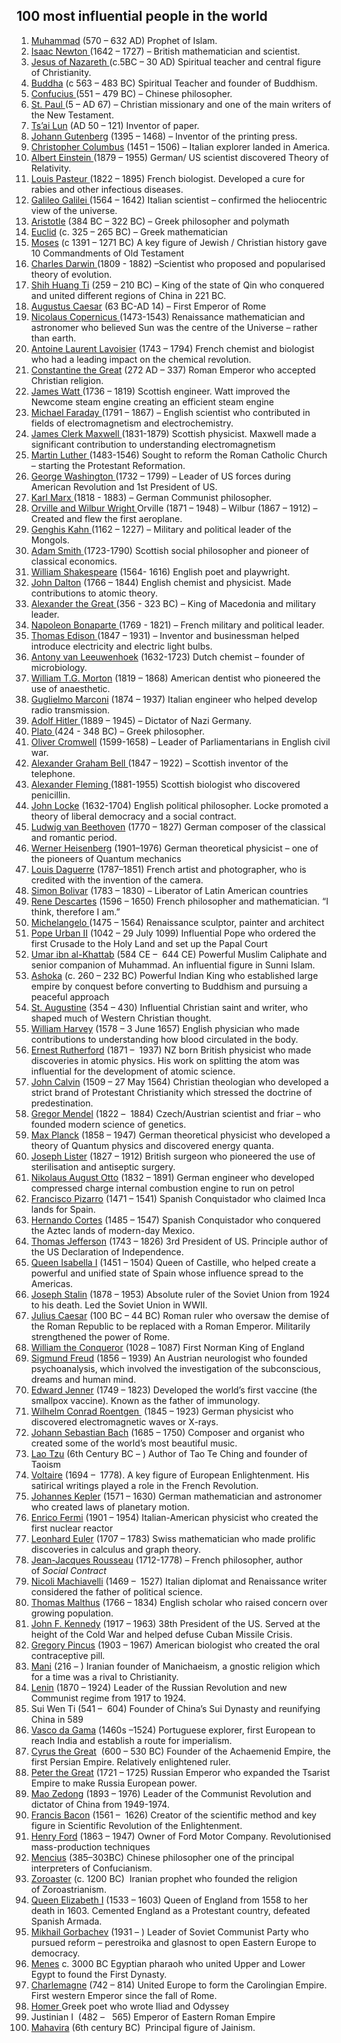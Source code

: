 <h2>100 most influential people in the world </h2>

<ol>
<li><a href="https://www.biographyonline.net/spiritual/muhammad.html">Muhammad</a>&nbsp;(570 &ndash; 632 AD) Prophet of Islam.</li>
<li><a href="https://www.biographyonline.net/scientists/isaac-newton.html">Isaac Newton&nbsp;</a>(1642 &ndash; 1727) &ndash; British mathematician and scientist.</li>
<li><a href="https://www.biographyonline.net/spiritual/jesus-christ.html">Jesus of Nazareth&nbsp;</a>(c.5BC &ndash; 30 AD) Spiritual teacher and central figure of Christianity.</li>
<li><a href="https://www.biographyonline.net/spiritual/buddha.html">Buddha</a>&nbsp;(c 563 &ndash; 483 BC) Spiritual Teacher and founder of Buddhism.</li>
<li><a href="https://www.biographyonline.net/poets/confucius.html">Confucius&nbsp;</a>(551 &ndash; 479 BC) &ndash; Chinese philosopher.</li>
<li><a href="https://www.biographyonline.net/spiritual/st-paul.html">St. Paul&nbsp;</a>(5 &ndash; AD 67) &ndash; Christian missionary and one of the main writers of the New Testament.</li>
<li><a href="https://www.biographyonline.net/business/cai-lun.html">Ts&rsquo;ai Lun</a>&nbsp;(AD 50 &ndash; 121) Inventor of paper.</li>
<li><a href="https://www.biographyonline.net/business/j-gutenberg.html">Johann Gutenberg</a>&nbsp;(1395 &ndash; 1468) &ndash; Inventor of the printing press.</li>
<li><a href="https://www.biographyonline.net/adventurers/christopher-columbus.html">Christopher Columbus</a>&nbsp;(1451 &ndash; 1506) &ndash; Italian explorer landed in America.</li>
<li><a href="https://www.biographyonline.net/scientists/albert-einstein.html">Albert Einstein&nbsp;</a>(1879 &ndash; 1955) German/ US scientist discovered Theory of Relativity.</li>
<li><a href="https://www.biographyonline.net/scientists/louis-pasteur.html">Louis Pasteur&nbsp;</a>(1822 &ndash; 1895) French biologist. Developed&nbsp;a cure for rabies and other infectious diseases.</li>
<li><a href="https://www.biographyonline.net/scientists/galileo.html">Galileo Galilei&nbsp;</a>(1564 &ndash; 1642) Italian scientist &ndash; confirmed the heliocentric view of the universe.</li>
<li><a href="https://www.biographyonline.net/scientists/aristotle.html">Aristotle</a>&nbsp;(384 BC &ndash; 322 BC) &ndash; Greek philosopher and polymath</li>
<li><a href="https://www.biographyonline.net/scientists/euclid.html">Euclid</a>&nbsp;(c. 325 &ndash; 265 BC) &ndash; Greek mathematician</li>
<li><a href="https://www.biographyonline.net/spiritual/moses.html">Moses</a>&nbsp;(c 1391 &ndash; 1271 BC) A key figure of Jewish / Christian history gave 10 Commandments of Old Testament</li>
<li><a href="https://www.biographyonline.net/scientists/charles-darwin.html">Charles Darwin&nbsp;</a>(1809 - 1882) &ndash;Scientist who proposed and popularised theory of evolution.</li>
<li><a href="https://www.biographyonline.net/military/emperor-qin-shi-huang-biography.html">Shih Huang Ti</a>&nbsp;(259 &ndash; 210 BC) &ndash; King of the state of Qin who conquered and united different regions of China in 221 BC.</li>
<li><a href="https://www.biographyonline.net/military/augustus-caesar-biography.html">Augustus Caesar</a>&nbsp;(63 BC-AD 14) &ndash; First Emperor of Rome</li>
<li><a href="https://www.biographyonline.net/scientists/copernicus.html">Nicolaus Copernicus&nbsp;</a>(1473-1543) Renaissance mathematician and astronomer who believed Sun was the centre of the Universe &ndash; rather than earth.</li>
<li><a href="https://www.biographyonline.net/scientists/antoine-lavoisier-biography.html">Antoine Laurent Lavoisier</a>&nbsp;(1743 &ndash; 1794) French chemist and biologist who had a leading impact on the chemical revolution.</li>
<li><a href="https://www.biographyonline.net/military/constantine.html">Constantine the Great</a>&nbsp;(<span class="st">272 AD &ndash; 337) Roman Emperor who accepted Christian religion.</span></li>
<li><a href="https://www.biographyonline.net/scientists/james-watt.html">James Watt&nbsp;</a>(1736 &ndash; 1819) Scottish engineer. Watt improved the Newcome steam engine creating an efficient steam engine</li>
<li><a href="https://www.biographyonline.net/scientists/michael-faraday.html">Michael Faraday&nbsp;</a>(1791 &ndash; 1867) &ndash; English scientist who contributed in fields of electromagnetism and electrochemistry.</li>
<li><a href="https://www.biographyonline.net/scientists/james-maxwell.html">James Clerk Maxwell&nbsp;</a>(1831-1879) Scottish physicist. Maxwell made a significant contribution to understanding electromagnetism</li>
<li><a href="https://www.biographyonline.net/spiritual/martin-luther.html">Martin Luther&nbsp;</a>(1483-1546) Sought to reform the Roman Catholic Church &ndash; starting the Protestant Reformation.</li>
<li><a href="https://www.biographyonline.net/politicians/american/george-washington.html">George Washington&nbsp;</a>(1732 &ndash; 1799) &ndash; Leader of US forces during American Revolution and 1st President of US.</li>
<li><a href="https://www.biographyonline.net/writers/karl-marx.html">Karl Marx&nbsp;</a>(1818 - 1883) &ndash; German Communist philosopher.</li>
<li><a href="https://www.biographyonline.net/scientists/inventors/wright-brothers.html">Orville and Wilbur Wright&nbsp;</a>Orville (1871 &ndash; 1948) &ndash; Wilbur (1867 &ndash; 1912) &ndash; Created and flew the first aeroplane.</li>
<li><a href="https://www.biographyonline.net/military/genghis-khan.html">Genghis Kahn&nbsp;</a>(1162 &ndash; 1227) &ndash; Military and political leader of the Mongols.</li>
<li><a href="https://www.biographyonline.net/writers/adam-smith.html">Adam Smith&nbsp;</a>(1723-1790) Scottish social philosopher and pioneer of classical economics.</li>
<li><a href="https://www.biographyonline.net/poets/william_shakespeare.html">William Shakespeare</a>&nbsp;(1564- 1616) English poet and playwright.</li>
<li><a href="https://www.biographyonline.net/scientists/john-dalton-biography.html">John Dalton</a>&nbsp;(1766 &ndash; 1844) English chemist and physicist. Made contributions to atomic theory.</li>
<li><a href="https://www.biographyonline.net/military/alexander-the-great.html">Alexander the Great&nbsp;</a>(356 - 323 BC) &ndash; King of Macedonia and military leader.</li>
<li><a href="https://www.biographyonline.net/military/napoleon.html">Napoleon Bonaparte&nbsp;</a>(1769 - 1821) &ndash; French military and political leader.</li>
<li><a href="https://www.biographyonline.net/scientists/thomas-edison.html">Thomas Edison&nbsp;</a>(1847 &ndash; 1931) &ndash; Inventor and businessman helped introduce electricity and electric light bulbs.</li>
<li><a href="https://www.biographyonline.net/scientists/antony-van-leeuwenhoek-biography.html">Antony van Leeuwenhoek</a>&nbsp;(1632-1723) Dutch chemist &ndash; founder of microbiology.</li>
<li><a href="https://www.biographyonline.net/scientists/william-t-g-morton-biography.html">William T.G. Morton</a>&nbsp;(1819 &ndash; 1868) American dentist who pioneered the use&nbsp;of anaesthetic.</li>
<li><a href="https://www.biographyonline.net/scientists/guglielmo-marconi-biography.html">Guglielmo Marconi</a>&nbsp;(1874 &ndash; 1937) Italian engineer who helped develop radio transmission.</li>
<li><a href="https://www.biographyonline.net/military/adolf-hitler.html">Adolf Hitler&nbsp;</a>(1889 &ndash; 1945) &ndash; Dictator of Nazi Germany.</li>
<li><a href="https://www.biographyonline.net/writers/plato.html">Plato&nbsp;</a>(424 - 348 BC) &ndash; Greek philosopher.</li>
<li><a href="https://www.biographyonline.net/british/oliver-cromwell.html">Oliver Cromwell</a>&nbsp;(1599-1658) &ndash; Leader of Parliamentarians in English civil war.</li>
<li><a href="https://www.biographyonline.net/scientists/alexander-bell.html">Alexander Graham Bell&nbsp;</a>(1847 &ndash; 1922) &ndash; Scottish inventor of the telephone.</li>
<li><a href="https://www.biographyonline.net/scientists/alex-fleming.html">Alexander Fleming&nbsp;</a>(1881-1955) Scottish biologist who discovered penicillin.</li>
<li><a href="https://www.biographyonline.net/writers/john-locke-biography.html">John Locke</a>&nbsp;(1632-1704) English political philosopher. Locke promoted a theory of liberal democracy and a social contract.</li>
<li><a href="https://www.biographyonline.net/music/beethoven.html">Ludwig van Beethoven</a>&nbsp;(1770 &ndash; 1827) German composer of the classical and romantic period.</li>
<li><a href="https://www.biographyonline.net/scientists/werner-heisenberg-biography.html">Werner Heisenberg</a>&nbsp;<span class="st">(1901&ndash;1976)</span>&nbsp;German theoretical physicist &ndash; one of the pioneers of Quantum mechanics</li>
<li><a href="https://www.biographyonline.net/scientists/louis-daguerre-biography.html">Louis Daguerre</a>&nbsp;<span class="st">(1787&ndash;1851)</span>&nbsp;French artist and photographer, who is credited with the invention of the camera.</li>
<li><a title="Simon Bolivar Biography" href="https://www.biographyonline.net/politicians/american/simon-bolivar.html">Simon Bolivar</a>&nbsp;(1783 &ndash; 1830) &ndash; Liberator of Latin American countries</li>
<li><a href="https://www.biographyonline.net/writers/rene-descartes.html">Rene Descartes</a>&nbsp;(1596 &ndash; 1650) French philosopher and mathematician. &ldquo;I think, therefore I am.&rdquo;</li>
<li><a href="https://www.biographyonline.net/artists/michelangelo.html">Michelangelo&nbsp;</a>(1475 &ndash; 1564) Renaissance sculptor, painter and architect</li>
<li><a href="https://www.biographyonline.net/people/pope-urban-ii-biography.html">Pope Urban II</a>&nbsp;(1042&nbsp;&ndash; 29 July 1099) Influential Pope who ordered the first Crusade to the Holy Land and set up the Papal Court</li>
<li><a href="https://www.biographyonline.net/military/umar.html">Umar ibn al-Khattab</a>&nbsp;(584 CE &ndash;&nbsp; 644 CE) Powerful Muslim Caliphate and senior companion of Muhammad. An influential figure in Sunni Islam.</li>
<li><a href="https://www.biographyonline.net/royalty/ashoka-biography.html">Ashoka</a>&nbsp;(c. 260 &ndash; 232 BC) Powerful Indian King who established large empire by conquest before converting to Buddhism and pursuing a peaceful approach</li>
<li><a href="https://www.biographyonline.net/st-augustine-hippo-biography.html">St. Augustine</a>&nbsp;(354 &ndash; 430) Influential Christian saint and writer, who shaped much of Western Christian thought.</li>
<li><a href="https://www.biographyonline.net/scientists/william-harvey.html">William Harvey</a>&nbsp;(1578 &ndash; 3 June 1657) English physician who made contributions to understanding how blood circulated in the body.</li>
<li><a href="https://www.biographyonline.net/scientists/ernest-rutherford-biography.html">Ernest Rutherford</a>&nbsp;(1871&nbsp;&ndash;&nbsp; 1937) NZ born British physicist who made discoveries in atomic physics. His work on splitting the atom was influential for the development of atomic science.</li>
<li><a href="https://www.biographyonline.net/spiritual/john-calvin-biography.html">John Calvin</a>&nbsp;(1509&nbsp;&ndash; 27 May 1564) Christian theologian who developed a strict brand of Protestant Christianity which stressed the doctrine of predestination.</li>
<li><a href="https://www.biographyonline.net/scientists/gregor-mendel.html">Gregor Mendel</a>&nbsp;(1822<sup id="cite_ref-2" class="reference"></sup>&nbsp;&ndash;&nbsp; 1884) Czech/Austrian scientist and friar &ndash; who founded modern science of genetics.</li>
<li><a href="https://www.biographyonline.net/scientists/max-planck-biography.html">Max Planck</a>&nbsp;(1858 &ndash; 1947)&nbsp;German&nbsp;theoretical physicist who developed a theory of Quantum physics and discovered energy quanta.</li>
<li><a href="https://www.biographyonline.net/scientists/joseph-lister.html">Joseph Lister</a>&nbsp;(1827&nbsp;&ndash; 1912) British surgeon who pioneered the&nbsp;use of sterilisation and antiseptic surgery.</li>
<li><a href="https://www.biographyonline.net/scientists/nikolaus-otto-biography.html">Nikolaus August Otto</a>&nbsp;(1832 &ndash;&nbsp;1891) German engineer who developed compressed charge internal combustion engine to run on petrol</li>
<li><a href="https://www.biographyonline.net/military/francisco-pizarro-biography.html">Francisco Pizarro</a>&nbsp;(1471&nbsp;&ndash; 1541) Spanish Conquistador who claimed Inca lands for Spain.</li>
<li><a href="https://www.biographyonline.net/military/hernan-cortes-biography.html">Hernando Cortes</a>&nbsp;(1485 &ndash;&nbsp;1547) Spanish Conquistador who conquered the Aztec lands of modern-day Mexico.</li>
<li><a href="https://www.biographyonline.net/thomas_jefferson.html">Thomas Jefferson</a>&nbsp;(1743 &ndash; 1826) 3rd President of US. Principle author of the US Declaration of Independence.</li>
<li><a href="https://www.biographyonline.net/royalty/isabella-i.html">Queen Isabella I</a>&nbsp;(1451 &ndash; 1504) Queen of Castille, who helped create a powerful and unified state of Spain whose influence spread to the Americas.</li>
<li><a href="https://www.biographyonline.net/politicians/russian/joseph-stalin.html">Joseph Stalin</a>&nbsp;(1878 &ndash; 1953) Absolute ruler of the Soviet Union from 1924 to his death. Led the Soviet Union in WWII.</li>
<li><a href="https://www.biographyonline.net/military/julius-caesar.html">Julius Caesar</a>&nbsp;(100 BC &ndash; 44 BC) Roman ruler who oversaw the demise of the Roman Republic to be replaced with a Roman Emperor. Militarily strengthened the power of Rome.</li>
<li><a href="https://www.biographyonline.net/military/william-the-conqueror.html">William the Conqueror</a>&nbsp;(1028<sup id="cite_ref-Bates33_1-1" class="reference"></sup>&nbsp;&ndash; 1087) First Norman King of England</li>
<li><a href="https://www.biographyonline.net/scientists/sigmund-freud-biography.html">Sigmund Freud</a>&nbsp;(1856 &ndash; 1939) An Austrian&nbsp;neurologist&nbsp;who founded psychoanalysis, which involved the investigation of the subconscious, dreams and human mind.</li>
<li><a href="https://www.biographyonline.net/scientists/edward-jenner.html">Edward Jenner</a>&nbsp;(1749 &ndash; 1823) Developed the world&rsquo;s first vaccine (the smallpox vaccine). Known as the father of immunology.</li>
<li><a href="https://en.wikipedia.org/wiki/Wilhelm_R%C3%B6ntgen">Wilhelm Conrad Roentgen&nbsp;</a> (1845&nbsp;&ndash; 1923) German physicist who discovered electromagnetic waves or X-rays.</li>
<li><a title="J.S. Bach Biography" href="https://www.biographyonline.net/music/j-s-bach.html">Johann Sebastian Bach</a>&nbsp;(1685&nbsp;&ndash; 1750) Composer and organist who created some of the world&rsquo;s most beautiful music.</li>
<li><a href="https://www.biographyonline.net/writers/lao-tzu.html">Lao Tzu</a>&nbsp;(6th Century BC &ndash; ) Author of Tao Te Ching and founder of Taoism</li>
<li><a href="https://www.biographyonline.net/writers/voltaire.html">Voltaire</a>&nbsp;(1694 &ndash;&nbsp; 1778). A key figure of European Enlightenment. His satirical writings played a role in the French Revolution.</li>
<li><a href="https://www.biographyonline.net/scientists/johannes-kepler.html">Johannes Kepler</a>&nbsp;(1571 &ndash; 1630) German&nbsp;mathematician and astronomer who created laws of planetary motion.</li>
<li><a href="https://www.biographyonline.net/scientists/enrico-fermi.html">Enrico Fermi</a>&nbsp;(1901&nbsp;&ndash; 1954) Italian-American physicist who created the first nuclear reactor</li>
<li><a href="https://www.biographyonline.net/scientists/leonhard-euler-biography.html">Leonhard Euler</a>&nbsp;(1707&nbsp;&ndash; 1783) Swiss mathematician who made prolific discoveries in calculus and graph theory.</li>
<li><a href="https://www.biographyonline.net/writers/jean-jacques-rousseau.html">Jean-Jacques Rousseau</a>&nbsp;(1712-1778) &ndash; French philosopher, author of&nbsp;<em>Social Contract</em></li>
<li><a href="https://www.biographyonline.net/writers/niccolo-machiavelli.html">Nicoli Machiavelli</a>&nbsp;(1469 &ndash;&nbsp; 1527) Italian diplomat and Renaissance writer considered the father of political science.</li>
<li><a href="https://www.biographyonline.net/people/famous/thomas-malthus.html">Thomas Malthus</a>&nbsp;(1766&nbsp;&ndash; 1834) English scholar who raised concern over growing population.</li>
<li><a href="https://www.biographyonline.net/politicians/american/j-f-kennedy.html">John F. Kennedy</a>&nbsp;(1917 &ndash; 1963) 38th President of the US. Served at the height of the Cold War and helped defuse Cuban Missile Crisis.</li>
<li><a href="https://en.wikipedia.org/wiki/Gregory_Goodwin_Pincus">Gregory Pincus</a> (1903 &ndash; 1967) American biologist who created the oral contraceptive pill.</li>
<li><a href="https://www.biographyonline.net/spiritual/mani-biography.html">Mani</a>&nbsp;(216 &ndash; ) Iranian founder of&nbsp;Manichaeism, a&nbsp;gnostic&nbsp;religion which for a time was a rival to Christianity.</li>
<li><a href="https://www.biographyonline.net/politicians/russian/lenin.html">Lenin</a>&nbsp;(1870 &ndash; 1924) Leader of the Russian Revolution and new Communist regime from 1917 to 1924.</li>
<li>Sui Wen Ti (541 &ndash;&nbsp; 604) Founder of China&rsquo;s Sui Dynasty and reunifying China in 589</li>
<li><a href="https://www.biographyonline.net/people/vasco-de-gama-biography.html">Vasco da Gama</a>&nbsp;(1460s &ndash;1524) Portuguese explorer, first European to reach India and establish a route for imperialism.</li>
<li><a href="https://www.biographyonline.net/military/cyrus-the-great-biography.html">Cyrus the Great</a>&nbsp; (600 &ndash; 530&nbsp;BC) Founder of the Achaemenid Empire, the first&nbsp;Persian Empire. Relatively enlightened ruler.</li>
<li><a href="https://www.biographyonline.net/royalty/peter-the-great-biography.html">Peter the Great</a>&nbsp;(1721&nbsp;&ndash; 1725) Russian Emperor who expanded the Tsarist Empire to make Russia European power.</li>
<li><a href="https://www.biographyonline.net/politicians/asia/chairman-mao.html">Mao Zedong</a>&nbsp;(1893&nbsp;&ndash; 1976) Leader of the Communist Revolution and dictator of China from 1949-1974.</li>
<li><a href="https://www.biographyonline.net/scientists/francis-bacon-biography.html">Francis Bacon</a>&nbsp;(1561&nbsp;&ndash;&nbsp; 1626) Creator of the scientific method and key figure in Scientific Revolution of the Enlightenment.</li>
<li><a href="https://www.biographyonline.net/business/henry-ford.html">Henry Ford</a>&nbsp;(1863 &ndash; 1947) Owner of Ford Motor Company. Revolutionised mass-production techniques</li>
<li><a href="https://www.biographyonline.net/writers/mencius-biography.html">Mencius</a>&nbsp;(385&ndash;303BC) Chinese philosopher one of the principal interpreters of Confucianism.</li>
<li><a href="https://www.biographyonline.net/spiritual/zoroaster-biography.html">Zoroaster</a>&nbsp;(c. 1200 BC)&nbsp; Iranian prophet who founded the religion of&nbsp;Zoroastrianism.</li>
<li><a href="https://www.biographyonline.net/royalty/elizabeth/queen-elizabeth-I.html">Queen Elizabeth I</a>&nbsp;(1533 &ndash; 1603) Queen of England from 1558 to her death in 1603. Cemented England as a Protestant country, defeated Spanish Armada.</li>
<li><a href="https://www.biographyonline.net/politicians/russian/mikhail-gorbachev.html">Mikhail Gorbachev</a>&nbsp;(1931 &ndash; ) Leader of Soviet Communist Party who pursued reform &ndash; perestroika and glasnost to open Eastern Europe to democracy.</li>
<li><a href="https://www.biographyonline.net/royalty/menes-biography.html">Menes</a>&nbsp;c. 3000 BC Egyptian pharaoh who&nbsp;united&nbsp;Upper and Lower Egypt to found the&nbsp;First Dynasty.</li>
<li><a href="https://www.biographyonline.net/politicians/europe/charlemagne.html">Charlemagne</a>&nbsp;(742 &ndash; 814) United Europe to form&nbsp;the Carolingian Empire. First western Emperor since the fall of Rome.</li>
<li><a title="Homer Biography" href="https://www.biographyonline.net/poets/homer.html">Homer&nbsp;</a>Greek poet who wrote&nbsp;Iliad&nbsp;and&nbsp;Odyssey</li>
<li>Justinian I&nbsp; (482 &ndash;&nbsp; &nbsp;565) Emperor of Eastern Roman Empire</li>
<li><a href="https://www.biographyonline.net/spiritual/mahavira.html">Mahavira</a>&nbsp;(6th&nbsp;century BC)&nbsp; Principal figure of Jainism.</li>
</ol>
